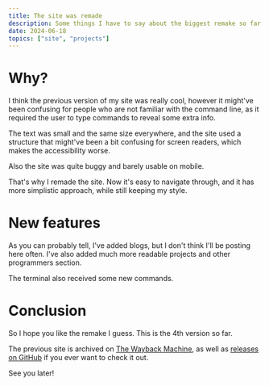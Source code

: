 ```yaml
---
title: The site was remade
description: Some things I have to say about the biggest remake so far.
date: 2024-06-18
topics: ["site", "projects"]
---
```


# Why?

I think the previous version of my site was really cool, however it might've been confusing for people who are not familiar with the command line, as it required the user to type commands to reveal some extra info.

The text was small and the same size everywhere, and the site used a structure that might've been a bit confusing for screen readers, which makes the accessibility worse.

Also the site was quite buggy and barely usable on mobile.

That's why I remade the site. Now it's easy to navigate through, and it has more simplistic approach, while still keeping my style. 

# New features

As you can probably tell, I've added blogs, but I don't think I'll be posting here often. I've also added much more readable projects and other programmers section.

The terminal also received some new commands. 

# Conclusion

 So I hope you like the remake I guess. This is the 4th version so far.

The previous site is archived on [The Wayback Machine](https://web.archive.org/web/20240614080017/https://wolfyxon.github.io/), 
as well as [releases on GitHub](https://github.com/Wolfyxon/wolfyxon.github.io/releases/tag/3.0) if you ever want to check it out.

See you later! 